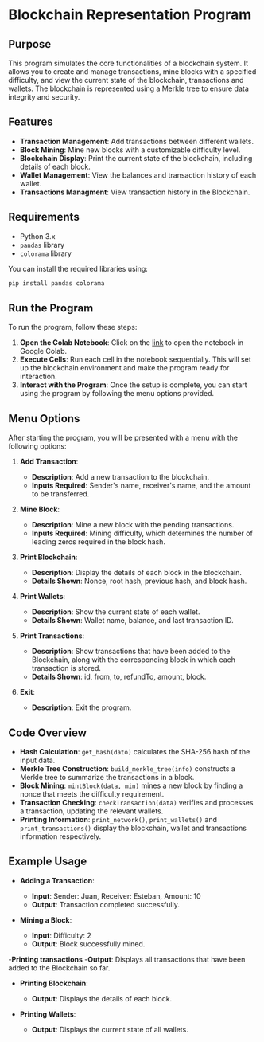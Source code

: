 # Blockchain Representation Program

## Purpose

This program simulates the core functionalities of a blockchain system. It allows you to create and manage transactions, mine blocks with a specified difficulty, and view the current state of the blockchain, transactions and wallets. The blockchain is represented using a Merkle tree to ensure data integrity and security.

## Features

- **Transaction Management**: Add transactions between different wallets.
- **Block Mining**: Mine new blocks with a customizable difficulty level.
- **Blockchain Display**: Print the current state of the blockchain, including details of each block.
- **Wallet Management**: View the balances and transaction history of each wallet.
- **Transactions Managment**: View transaction history in the Blockchain.

## Requirements

- Python 3.x
- `pandas` library
- `colorama` library

You can install the required libraries using:
```bash
pip install pandas colorama
```

## Run the Program

To run the program, follow these steps:

1. **Open the Colab Notebook**: Click on the [link](https://colab.research.google.com/drive/13J038qaUhUEiwaop6-0PwM8aZ_UFgMxE?usp=sharing) to open the notebook in Google Colab.
2. **Execute Cells**: Run each cell in the notebook sequentially. This will set up the blockchain environment and make the program ready for interaction.
3. **Interact with the Program**: Once the setup is complete, you can start using the program by following the menu options provided.

## Menu Options

After starting the program, you will be presented with a menu with the following options:

1. **Add Transaction**: 
   - **Description**: Add a new transaction to the blockchain.
   - **Inputs Required**: Sender's name, receiver's name, and the amount to be transferred.

2. **Mine Block**: 
   - **Description**: Mine a new block with the pending transactions.
   - **Inputs Required**: Mining difficulty, which determines the number of leading zeros required in the block hash.

3. **Print Blockchain**: 
   - **Description**: Display the details of each block in the blockchain.
   - **Details Shown**: Nonce, root hash, previous hash, and block hash.

4. **Print Wallets**: 
   - **Description**: Show the current state of each wallet.
   - **Details Shown**: Wallet name, balance, and last transaction ID.

5. **Print Transactions**:
   - **Description**: Show transactions that have been added to the Blockchain, along with the corresponding block in which each transaction is stored.
   - **Details Shown**: id, from, to, refundTo, amount, block.

6. **Exit**: 
   - **Description**: Exit the program.

## Code Overview

- **Hash Calculation**: `get_hash(dato)` calculates the SHA-256 hash of the input data.
- **Merkle Tree Construction**: `build_merkle_tree(info)` constructs a Merkle tree to summarize the transactions in a block.
- **Block Mining**: `mintBlock(data, min)` mines a new block by finding a nonce that meets the difficulty requirement.
- **Transaction Checking**: `checkTransaction(data)` verifies and processes a transaction, updating the relevant wallets.
- **Printing Information**: `print_network()`, `print_wallets()` and `print_transactions()` display the blockchain, wallet and transactions information respectively.

## Example Usage

- **Adding a Transaction**:
  - **Input**: Sender: Juan, Receiver: Esteban, Amount: 10
  - **Output**: Transaction completed successfully.

- **Mining a Block**:
  - **Input**: Difficulty: 2
  - **Output**: Block successfully mined.

-**Printing transactions**
   -**Output**: Displays all transactions that have been added to the Blockchain so far.

- **Printing Blockchain**:
  - **Output**: Displays the details of each block.

- **Printing Wallets**:
  - **Output**: Displays the current state of all wallets.
